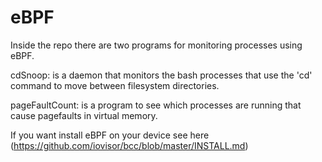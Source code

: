 # eBPF


Inside the repo there are two programs for monitoring processes using eBPF.


cdSnoop: is a daemon that monitors the bash processes that use the 'cd' command to move between filesystem directories.

pageFaultCount: is a program to see which processes are running that cause pagefaults in virtual memory.

If you want install eBPF on your device see here (https://github.com/iovisor/bcc/blob/master/INSTALL.md)
